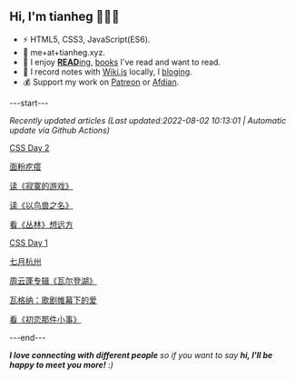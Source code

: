 
<h2>Hi, I'm tianheg 👋👨‍💻</h2>

- ⚡ HTML5, CSS3, JavaScript(ES6).
- 📧 me+at+tianheg.xyz.
- 📖 I enjoy [**READ**ing](https://www.yidajiabei.xyz/tags/reading/), [books](https://www.yidajiabei.xyz/read/) I've read and want to read.
- 📝 I record notes with [Wiki.js](https://js.wiki/) locally, I [bloging](https://www.yidajiabei.xyz).
- 💰 Support my work on [Patreon](https://www.patreon.com/tianheg) or [Afdian](https://afdian.net/@tianheg).

---start---

*Recently updated articles (Last updated:2022-08-02 10:13:01 | Automatic update via Github Actions)*

[CSS Day 2](https://www.yidajiabei.xyz/posts/css-day-2/)

[面粉疙瘩](https://www.yidajiabei.xyz/posts/pimples-of-flour/)

[读《寂寞的游戏》](https://www.yidajiabei.xyz/posts/book-the-lonely-game/)

[读《以鸟兽之名》](https://www.yidajiabei.xyz/posts/book-in-the-name-of-birds-and-beasts/)

[看《丛林》想远方](https://www.yidajiabei.xyz/posts/jungle-2017/)

[CSS Day 1](https://www.yidajiabei.xyz/posts/css-day-1/)

[七月杭州](https://www.yidajiabei.xyz/posts/hangzhou-07/)

[周云蓬专辑《瓦尔登湖》](https://www.yidajiabei.xyz/posts/zhou-yun-peng-walden/)

[瓦格纳：歌剧帷幕下的爱](https://www.yidajiabei.xyz/posts/music-wagner-love-behind-the-curtain-of-opera/)

[看《初恋那件小事》](https://www.yidajiabei.xyz/posts/first-love/)

---end---

<em><b>I love connecting with different people</b> so if you want to say <b>hi, I'll be happy to meet you more!</b> :)</em>
